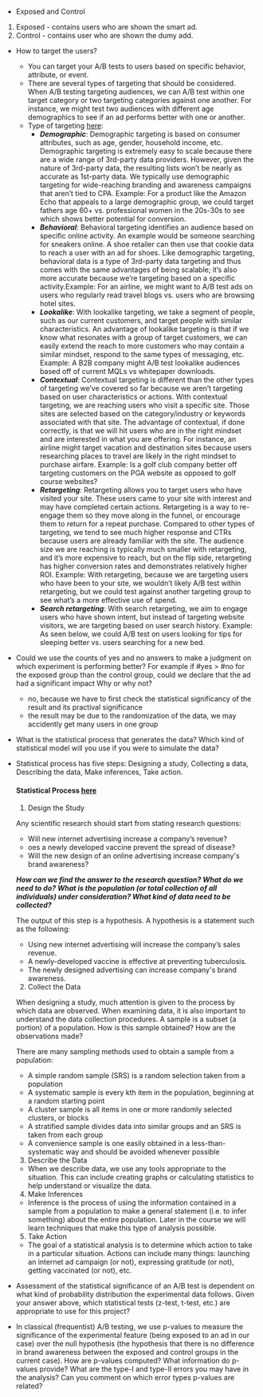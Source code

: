 - Exposed and Control 

1. Exposed - contains users who are shown the smart ad.
2. Control - contains user who are shown the dumy add. 

- How to target the users? 
  - You can target your A/B tests to users based on specific behavior, attribute, or event. 
  - There are several types of targeting that should be considered. When A/B testing targeting audiences, we can A/B test within one target category or two targeting categories against one another. For instance, we might test two audiences with different age demographics to see if an ad performs better with one or another.
  - Type of targeting [here](https://www.3qdept.com/blog/display-targeting-fundamentals-ab-test-determine-ideal-audience/): 
    - ***Demographic***: Demographic targeting is based on consumer attributes, such as age, gender, household income, etc. Demographic targeting is extremely easy to scale because there are a wide range of 3rd-party data providers. However, given the nature of 3rd-party data, the resulting lists won’t be nearly as accurate as 1st-party data. We typically use demographic targeting for wide-reaching branding and awareness campaigns that aren’t tied to CPA. Example: For a product like the Amazon Echo that appeals to a large demographic group, we could target fathers age 60+ vs. professional women in the 20s-30s to see which shows better potential for conversion.
    - ***Behavioral***: Behavioral targeting identifies an audience based on specific online activity. An example would be someone searching for sneakers online. A shoe retailer can then use that cookie data to reach a user with an ad for shoes. Like demographic targeting, behavioral data is a type of 3rd-party data targeting and thus comes with the same advantages of being scalable; it’s also more accurate because we’re targeting based on a specific activity.Example: For an airline, we might want to A/B test ads on users who regularly read travel blogs vs. users who are browsing hotel sites.
    - ***Lookalike***: With lookalike targeting, we take a segment of people, such as our current customers, and target people with similar characteristics. An advantage of lookalike targeting is that if we know what resonates with a group of target customers, we can easily extend the reach to more customers who may contain a similar mindset, respond to the same types of messaging, etc. Example: A B2B company might A/B test lookalike audiences based off of current MQLs vs whitepaper downloads.
    - ***Contextual***: Contextual targeting is different than the other types of targeting we’ve covered so far because we aren’t targeting based on user characteristics or actions. With contextual targeting, we are reaching users who visit a specific site. Those sites are selected based on the category/industry or keywords associated with that site. The advantage of contextual, if done correctly, is that we will hit users who are in the right mindset and are interested in what you are offering. For instance, an airline might target vacation and destination sites because users researching places to travel are likely in the right mindset to purchase airfare. Example: Is a golf club company better off targeting customers on the PGA website as opposed to golf course websites?
    - ***Retargeting***: Retargeting allows you to target users who have visited your site. These users came to your site with interest and may have completed certain actions. Retargeting is a way to re-engage them so they move along in the funnel, or encourage them to return for a repeat purchase. Compared to other types of targeting, we tend to see much higher response and CTRs because users are already familiar with the site. The audience size we are reaching is typically much smaller with retargeting, and it’s more expensive to reach, but on the flip side, retargeting has higher conversion rates and demonstrates relatively higher ROI. Example: With retargeting, because we are targeting users who have been to your site, we wouldn’t likely A/B test within retargeting, but we could test against another targeting group to see what’s a more effective use of spend.
    - ***Search retargeting***: With search retargeting, we aim to engage users who have shown intent, but instead of targeting website visitors, we are targeting based on user search history. Example: As seen below, we could A/B test on users looking for tips for sleeping better vs. users searching for a new bed.
- Could we use the counts of yes and no answers to make a judgment on which experiment is performing better? For example if #yes > #no for the exposed group than the control group, could we declare that the ad had a significant impact Why or why not?

    - no, because we have to first check the statistical significancy of the result and its practival significance 
    - the result may be due to the randomization of the data, we may accidently get many users in one group

- What is the statistical process that generates the data? Which kind of statistical model will you use if you were to simulate the data?

- Statistical process has five steps: Designing a study, Collecting a data, Describing the data, Make inferences, Take action. 

  #### Statistical Process [here](https://byuistats.github.io/BYUI_M221_Book/Lesson02.html#:~:text=The%20Statistical%20Process%20has%20five,but%20only%20observe%20what%20happens.)
  1. Design the Study

  Any scientific research should start from stating research questions:
  - Will new internet advertising increase a company’s revenue?
  - oes a newly developed vaccine prevent the spread of disease?
  - Will the new design of an online advertising increase company's brand awareness?

  ___How can we find the answer to the research question? What do we need to do? What is the population (or total collection of all individuals) under consideration? What kind of data need to be collected?___

  The output of this step is a hypothesis. A hypothesis is a statement such as the following:
  - Using new internet advertising will increase the company’s sales revenue.
  - A newly-developed vaccine is effective at preventing tuberculosis.
  - The newly designed advertising can increase company's brand awareness. 

  2. Collect the  Data

  When designing a study, much attention is given to the process by which data are observed. When examining data, it is also important to understand the data collection procedures. A sample is a subset (a portion) of a population. How is this sample obtained? How are the observations made?

  There are many sampling methods used to obtain a sample from a population:

  - A simple random sample (SRS) is a random selection taken from a population
  - A systematic sample is every kth item in the population, beginning at a random starting point
  - A cluster sample is all items in one or more randomly selected clusters, or blocks
  - A stratified sample divides data into similar groups and an SRS is taken from each group
  - A convenience sample is one easily obtained in a less-than-systematic way and should be avoided whenever possible

  3. Describe the Data

  - When we describe data, we use any tools appropriate to the situation. This can include creating graphs or calculating statistics to help understand or visualize the data.

  4. Make Inferences

  - Inference is the process of using the information contained in a sample from a population to make a general statement (i.e. to infer something) about the entire population. Later in the course we will learn techniques that make this type of analysis possible.

  5. Take Action

  - The goal of a statistical analysis is to determine which action to take in a particular situation. Actions can include many things: launching an internet ad campaign (or not), expressing gratitude (or not), getting vaccinated (or not), etc.

- Assessment of the statistical significance of an A/B test is dependent on what kind of probability distribution the experimental data follows. Given your answer above, which statistical tests (z-test, t-test, etc.) are appropriate to use for this project?


- In classical (frequentist) A/B testing, we use p-values to measure the significance of the experimental feature (being exposed to an ad in our case)  over the null hypothesis (the hypothesis that there is no difference in brand awareness between the exposed and control groups in the current case). How are p-values computed? What information do p-values provide? What are the  type-I and type-II errors you may have in the analysis? Can you comment on which error types p-values are related?
